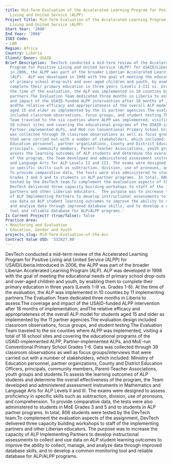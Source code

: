 ```yaml
---
title: Mid-Term Evaluation of the Accelerated Learning Program for Positive
  Living and United Service (ALPP)
Project Title: Mid-Term Evaluation of the Accelerated Learning Program for Positive
  Living and United Service (ALPP)
Start Year: '2008'
End Year: '2008'
ISO3 Code:
- LBR
Region: Africa
Country: Liberia
Client/ Donor: USAID
Brief Description: 'DevTech conducted a mid-term review of the Accelerated Learning
  Program for Positive Living and United Service (ALPP) for USAID/Liberia.Introduced
  in 2006, the ALPP was part of the broader Liberian Accelerated Learning Program
  (ALP).  ALP was developed in 1998 with the goal of meeting the educational needs
  of primary school drop-outs and over-aged children and youth, by enabling them to
  complete their primary education in three years (Levels 1-III vs. Grades 1-6). At
  the time of the evaluation, the ALP was implemented in 10 counties by 11 implementing
  partners.The Evaluation Team dedicated three months in Liberia to assess:The coverage
  and impact of the USAID-funded ALPP intervention after 18 months of implementation;
  andThe relative efficacy and appropriateness of the overall ALP model for students
  aged 15 and older as implemented by the 11 partner agencies.The evaluation design
  included classroom observations, focus groups, and student testing.The Evaluation
  Team traveled to the six counties where ALPP was implemented, visiting a total of
  18 school sites and covering the educational programs of the USAID-implemented ALPP,
  Partner-implemented ALPs, and MoE-run Conventional Primary School Grades 1-6. Data
  was collected through 39 classroom observations as well as focus groups/interviews
  that were carried out with a number of stakeholders, which included: Ministry of
  Education personnel, partner organizations, County and District Education Officers,
  principals, community members, Parent-Teacher Associations, youth groups and students.To
  assess the learning outcomes of ALP students and determine the overall effectiveness
  of the program, the Team developed and administered assessment instruments in Mathematics
  and Language Arts for ALP Levels II and III. The exams were designed to assess proficiency
  in specific skills such as subtraction, division, use of pronouns, and comprehension.
  To provide comparative data, the tests were also administered to students in MoE
  Grades 3 and 5 and to students in ALP partner programs. In total, 806 students were
  tested by the DevTech team.To complement the evaluation aspects of the assignment,
  DevTech delivered three capacity building workshops to staff of the implementing
  partners and other Liberian educators.  The purpose was to increase the capacity
  of ALP Implementing Partners to develop instructional assessments to collect and
  use data on ALP student learning outcomes to improve the ability to collect, manage,
  and analyze data through improved database skills, and to develop a common monitoring
  tool and reliable database for ALP/ALPP programs.'
Is Current Project? (true/false): false
Practice Area:
- Monitoring and Evaluation
- Education, Gender and Youth
projects_slug: Mid-Term-Evaluation-of-the-Acc
Contract Value USD: '332827.00'
---
```


DevTech conducted a mid-term review of the Accelerated Learning Program for Positive Living and United Service (ALPP) for USAID/Liberia.Introduced in 2006, the ALPP was part of the broader Liberian Accelerated Learning Program (ALP).  ALP was developed in 1998 with the goal of meeting the educational needs of primary school drop-outs and over-aged children and youth, by enabling them to complete their primary education in three years (Levels 1-III vs. Grades 1-6). At the time of the evaluation, the ALP was implemented in 10 counties by 11 implementing partners.The Evaluation Team dedicated three months in Liberia to assess:The coverage and impact of the USAID-funded ALPP intervention after 18 months of implementation; andThe relative efficacy and appropriateness of the overall ALP model for students aged 15 and older as implemented by the 11 partner agencies.The evaluation design included classroom observations, focus groups, and student testing.The Evaluation Team traveled to the six counties where ALPP was implemented, visiting a total of 18 school sites and covering the educational programs of the USAID-implemented ALPP, Partner-implemented ALPs, and MoE-run Conventional Primary School Grades 1-6. Data was collected through 39 classroom observations as well as focus groups/interviews that were carried out with a number of stakeholders, which included: Ministry of Education personnel, partner organizations, County and District Education Officers, principals, community members, Parent-Teacher Associations, youth groups and students.To assess the learning outcomes of ALP students and determine the overall effectiveness of the program, the Team developed and administered assessment instruments in Mathematics and Language Arts for ALP Levels II and III. The exams were designed to assess proficiency in specific skills such as subtraction, division, use of pronouns, and comprehension. To provide comparative data, the tests were also administered to students in MoE Grades 3 and 5 and to students in ALP partner programs. In total, 806 students were tested by the DevTech team.To complement the evaluation aspects of the assignment, DevTech delivered three capacity building workshops to staff of the implementing partners and other Liberian educators.  The purpose was to increase the capacity of ALP Implementing Partners to develop instructional assessments to collect and use data on ALP student learning outcomes to improve the ability to collect, manage, and analyze data through improved database skills, and to develop a common monitoring tool and reliable database for ALP/ALPP programs.